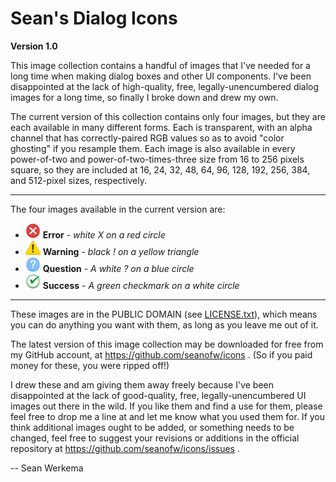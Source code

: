 Sean's Dialog Icons
===================

**Version 1.0**

This image collection contains a handful of images that I've needed for
a long time when making dialog boxes and other UI components.  I've been
disappointed at the lack of high-quality, free, legally-unencumbered
dialog images for a long time, so finally I broke down and drew my own.

The current version of this collection contains only four images, but
they are each available in many different forms.  Each is transparent,
with an alpha channel that has correctly-paired RGB values so as to avoid
"color ghosting" if you resample them.  Each image is also available in
every power-of-two and power-of-two-times-three size from 16 to 256
pixels square, so they are included at 16, 24, 32, 48, 64, 96, 128, 192,
256, 384, and 512-pixel sizes, respectively.

-----------------------------------------------------------------------

The four images available in the current version are:

- ![image](error-24.png) **Error** - _white X on a red circle_
- ![image](warning-24.png) **Warning** - _black ! on a yellow triangle_
- ![image](question-24.png) **Question** - _A white ? on a blue circle_
- ![image](success-24.png) **Success** - _A green checkmark on a white circle_

-----------------------------------------------------------------------

These images are in the PUBLIC DOMAIN (see [LICENSE.txt](LICENSE.txt)),
which means you can do anything you want with them, as long as you leave
me out of it.

The latest version of this image collection may be downloaded for free
from my GitHub account, at https://github.com/seanofw/icons .  (So if
you paid money for these, you were ripped off!)

I drew these and am giving them away freely because I've been
disappointed at the lack of good-quality, free, legally-unencumbered
UI images out there in the wild.  If you like them and find a use for
them, please feel free to drop me a line at <sean AT werkema D0T com>
and let me know what you used them for.  If you think additional
images ought to be added, or something needs to be changed, feel free
to suggest your revisions or additions in the official repository at
https://github.com/seanofw/icons/issues .

-- Sean Werkema
